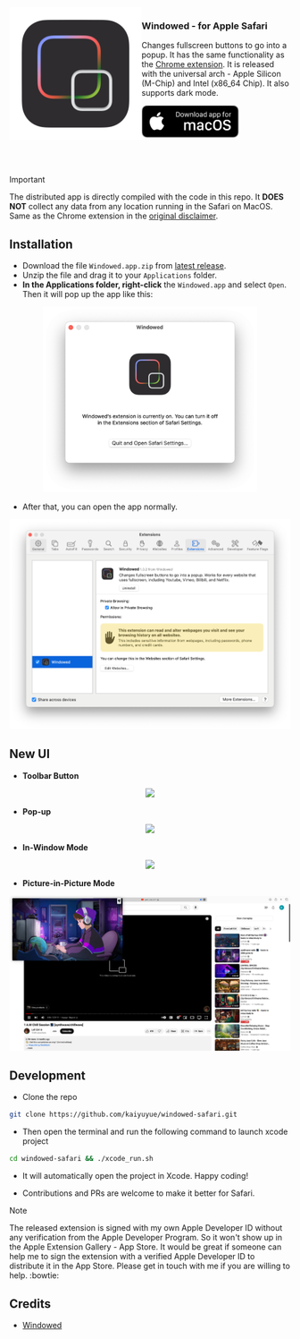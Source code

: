 <img src="extension/Images/icon.iconset/icon_1024.png" width="237" alt="App icon" align="left"/>

<div>
<h3>Windowed - for Apple Safari</h3>
<p>
  Changes fullscreen buttons to go into a popup. 
  It has the same functionality as the <a href="https://chromewebstore.google.com/detail/windowed-floating-youtube/gibipneadnbflmkebnmcbgjdkngkbklb">Chrome extension</a>.
  It is released with the universal arch - Apple Silicon (M-Chip) and Intel (x86_64 Chip).
  It also supports dark mode.
</p>
<a href="https://github.com/kaiyuyue/Windowed-Safari/releases"><img src="assets/macos_badge_noborder.png" width="175" alt="Download for macOS"/></a>
</div>

<br/><br/>

> [!IMPORTANT]
> The distributed app is directly compiled with the code in this repo. It **DOES NOT** collect any data from any location running in the Safari on MacOS. Same as the Chrome extension in the [original disclaimer](PrivacyPolicy.md).

## Installation

- Download the file `Windowed.app.zip` from [latest release](https://github.com/kaiyuyue/Windowed-Safari/releases).
- Unzip the file and drag it to your `Applications` folder.
- **In the Applications folder, right-click** the `Windowed.app` and select `Open`. Then it will pop up the app like this:

<p align="center">
  <img src="./assets/open.png" width=384>
  <br>
</p>

- After that, you can open the app normally.

<p align="center">
  <img src="./assets/intro.png" width=512>
  <br>
</p>

## New UI

- **Toolbar Button**

<p align="center">
  <img src="./assets/pop-up-toolbar.png">
  <br>
</p>

- **Pop-up** 

<p align="center">
  <img src="./assets/pop-up-video.png">
  <br>
</p>

- **In-Window Mode**

<p align="center">
  <img src="./assets/in-window.png">
  <br>
</p>

- **Picture-in-Picture Mode**

<p align="center">
  <img src="./assets/pic-in-pic.png">
  <br>
</p>

## Development

- Clone the repo 

```bash
git clone https://github.com/kaiyuyue/windowed-safari.git
```

- Then open the terminal and run the following command to launch xcode project

```bash
cd windowed-safari && ./xcode_run.sh
```

- It will automatically open the project in Xcode. Happy coding!

- Contributions and PRs are welcome to make it better for Safari.

> [!NOTE]
> The released extension is signed with my own Apple Developer ID without any verification from the Apple Developer Program. So it won't show up in the Apple Extension Gallery - App Store. It would be great if someone can help me to sign the extension with a verified Apple Developer ID to distribute it in the App Store. Please get in touch with me if you are willing to help. :bowtie:

## Credits

- [Windowed](https://github.com/dralletje/Windowed)
